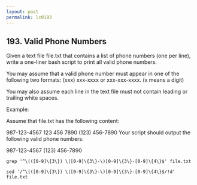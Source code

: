 ```yaml
---
layout: post
permalink: lc0193 
---
```


## 193. Valid Phone Numbers

Given a text file file.txt that contains a list of phone numbers (one per line), write a one-liner bash script to print all valid phone numbers.

You may assume that a valid phone number must appear in one of the following two formats: (xxx) xxx-xxxx or xxx-xxx-xxxx. (x means a digit)

You may also assume each line in the text file must not contain leading or trailing white spaces.

Example:

Assume that file.txt has the following content:

987-123-4567
123 456 7890
(123) 456-7890
Your script should output the following valid phone numbers:

987-123-4567
(123) 456-7890

```shell script
grep '^\(([0-9]\{3\}) \|[0-9]\{3\}-\)[0-9]\{3\}-[0-9]\{4\}$' file.txt
```

```shell script
sed '/^\(([0-9]\{3\}) \|[0-9]\{3\}-\)[0-9]\{3\}-[0-9]\{4\}$/!d' file.txt
```